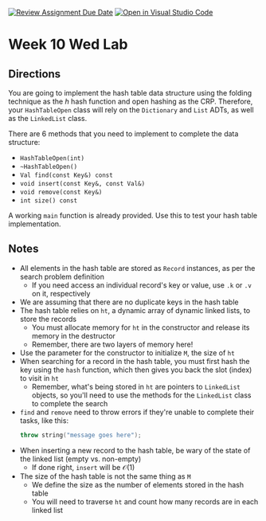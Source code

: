 [![Review Assignment Due Date](https://classroom.github.com/assets/deadline-readme-button-22041afd0340ce965d47ae6ef1cefeee28c7c493a6346c4f15d667ab976d596c.svg)](https://classroom.github.com/a/_DBradCD)
[![Open in Visual Studio Code](https://classroom.github.com/assets/open-in-vscode-2e0aaae1b6195c2367325f4f02e2d04e9abb55f0b24a779b69b11b9e10269abc.svg)](https://classroom.github.com/online_ide?assignment_repo_id=21265295&assignment_repo_type=AssignmentRepo)
# Week 10 Wed Lab

## Directions

You are going to implement the hash table data structure using the folding technique as the $h$ hash function and open hashing as the CRP. Therefore, your `HashTableOpen` class will rely on the `Dictionary` and `List` ADTs, as well as the `LinkedList` class.

There are 6 methods that you need to implement to complete the data structure:

- `HashTableOpen(int)`
- `~HashTableOpen()`
- `Val find(const Key&) const`
- `void insert(const Key&, const Val&)`
- `void remove(const Key&)`
- `int size() const`

A working `main` function is already provided. Use this to test your hash table implementation.

## Notes

- All elements in the hash table are stored as `Record` instances, as per the search problem definition
    + If you need access an individual record's key or value, use `.k` or `.v` on it, respectively
- We are assuming that there are no duplicate keys in the hash table
- The hash table relies on `ht`, a dynamic array of dynamic linked lists, to store the records
    + You must allocate memory for `ht` in the constructor and release its memory in the destructor
    + Remember, there are two layers of memory here!
- Use the parameter for the constructor to initialize `M`, the size of `ht`
- When searching for a record in the hash table, you must first hash the key using the `hash` function, which then gives you back the slot (index) to visit in `ht`
    + Remember, what's being stored in `ht` are pointers to `LinkedList` objects, so you'll need to use the methods for the `LinkedList` class to complete the search
- `find` and `remove` need to throw errors if they're unable to complete their tasks, like this:
    ```C++
    throw string("message goes here");
    ```
- When inserting a new record to the hash table, be wary of the state of the linked list (empty vs. non-empty)
    + If done right, `insert` will be $\mathcal{O}(1)$
- The size of the hash table is not the same thing as `M`
    + We define the size as the number of elements stored in the hash table
    + You will need to traverse `ht` and count how many records are in each linked list

